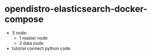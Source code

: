 # opendistro-elasticsearch-docker-compose
* 3 node:
  * 1 master node
  * 2 data node
* tutorial connect python code 
